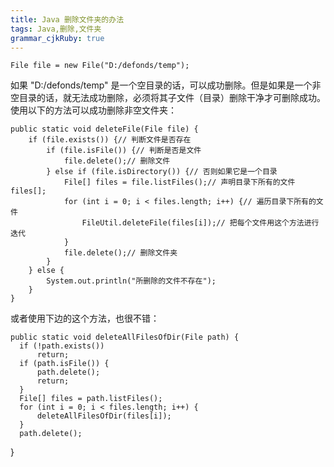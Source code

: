 ```yaml
---
title: Java 删除文件夹的办法
tags: Java,删除,文件夹
grammar_cjkRuby: true
---
```


  	File file = new File("D:/defonds/temp");  
    
 如果 "D:/defonds/temp" 是一个空目录的话，可以成功删除。但是如果是一个非空目录的话，就无法成功删除，必须将其子文件（目录）删除干净才可删除成功。使用以下的方法可以成功删除非空文件夹：
 
    public static void deleteFile(File file) {
		if (file.exists()) {// 判断文件是否存在
			if (file.isFile()) {// 判断是否是文件
				file.delete();// 删除文件
			} else if (file.isDirectory()) {// 否则如果它是一个目录
				File[] files = file.listFiles();// 声明目录下所有的文件 files[];
				for (int i = 0; i < files.length; i++) {// 遍历目录下所有的文件
					FileUtil.deleteFile(files[i]);// 把每个文件用这个方法进行迭代
				}
				file.delete();// 删除文件夹
			}
		} else {
			System.out.println("所删除的文件不存在");
		}
	}
    
 或者使用下边的这个方法，也很不错：
 
    public static void deleteAllFilesOfDir(File path) {  
      if (!path.exists())  
          return;  
      if (path.isFile()) {  
          path.delete();  
          return;  
      }  
      File[] files = path.listFiles();  
      for (int i = 0; i < files.length; i++) {  
          deleteAllFilesOfDir(files[i]);  
      }  
      path.delete();  
  }  